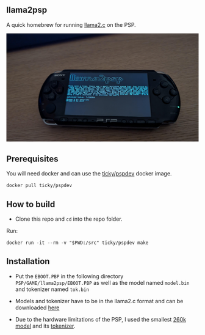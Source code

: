 ## llama2psp

A quick homebrew for running [llama2.c](https://github.com/karpathy/llama2.c) on the PSP.

![image](./IMG0.jpeg)

## Prerequisites

You will need docker and can use the [ticky/pspdev](https://hub.docker.com/r/ticky/pspdev/) docker image.

```shell
docker pull ticky/pspdev
```

## How to build
- Clone this repo and `cd` into the repo folder.

Run:
```shell
docker run -it --rm -v "$PWD:/src" ticky/pspdev make
```

## Installation
- Put the `EBOOT.PBP` in the following directory `PSP/GAME/llama2psp/EBOOT.PBP` as well as the model named `model.bin` and tokenizer named `tok.bin`
- Models and tokenizer have to be in the llama2.c format and can be downloaded [here](https://huggingface.co/karpathy/tinyllamas/tree/main)

- Due to the hardware limitations of the PSP, I used the smallest [260k model](https://huggingface.co/karpathy/tinyllamas/resolve/main/stories260K/stories260K.bin?download=true) and its [tokenizer](https://huggingface.co/karpathy/tinyllamas/resolve/main/stories260K/tok512.bin?download=true).
